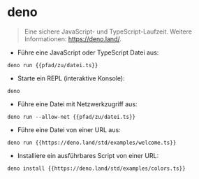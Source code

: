 # deno

> Eine sichere JavaScript- und TypeScript-Laufzeit.
> Weitere Informationen: <https://deno.land/>.

- Führe eine JavaScript oder TypeScript Datei aus:

`deno run {{pfad/zu/datei.ts}}`

- Starte ein REPL (interaktive Konsole):

`deno`

- Führe eine Datei mit Netzwerkzugriff aus:

`deno run --allow-net {{pfad/zu/datei.ts}}`

- Führe eine Datei von einer URL aus:

`deno run {{https://deno.land/std/examples/welcome.ts}}`

- Installiere ein ausführbares Script von einer URL:

`deno install {{https://deno.land/std/examples/colors.ts}}`

